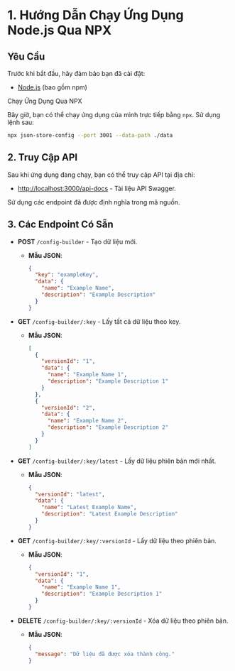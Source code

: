 # 1. Hướng Dẫn Chạy Ứng Dụng Node.js Qua NPX

## Yêu Cầu

Trước khi bắt đầu, hãy đảm bảo bạn đã cài đặt:
- [Node.js](https://nodejs.org/) (bao gồm npm)

Chạy Ứng Dụng Qua NPX

Bây giờ, bạn có thể chạy ứng dụng của mình trực tiếp bằng `npx`. Sử dụng lệnh sau:

```bash
npx json-store-config --port 3001 --data-path ./data
```
## 2. Truy Cập API

Sau khi ứng dụng đang chạy, bạn có thể truy cập API tại địa chỉ:

- [http://localhost:3000/api-docs](http://localhost:3000/api-docs) - Tài liệu API Swagger.

Sử dụng các endpoint đã được định nghĩa trong mã nguồn.

## 3. Các Endpoint Có Sẵn

- **POST** `/config-builder` - Tạo dữ liệu mới.
  - **Mẫu JSON**:
    ```json
    {
      "key": "exampleKey",
      "data": {
        "name": "Example Name",
        "description": "Example Description"
      }
    }
    ```

- **GET** `/config-builder/:key` - Lấy tất cả dữ liệu theo key.
  - **Mẫu JSON**:
    ```json
    [
      {
        "versionId": "1",
        "data": {
          "name": "Example Name 1",
          "description": "Example Description 1"
        }
      },
      {
        "versionId": "2",
        "data": {
          "name": "Example Name 2",
          "description": "Example Description 2"
        }
      }
    ]
    ```

- **GET** `/config-builder/:key/latest` - Lấy dữ liệu phiên bản mới nhất.
  - **Mẫu JSON**:
    ```json
    {
      "versionId": "latest",
      "data": {
        "name": "Latest Example Name",
        "description": "Latest Example Description"
      }
    }
    ```

- **GET** `/config-builder/:key/:versionId` - Lấy dữ liệu theo phiên bản.
  - **Mẫu JSON**:
    ```json
    {
      "versionId": "1",
      "data": {
        "name": "Example Name 1",
        "description": "Example Description 1"
      }
    }
    ```

- **DELETE** `/config-builder/:key/:versionId` - Xóa dữ liệu theo phiên bản.
  - **Mẫu JSON**:
    ```json
    {
      "message": "Dữ liệu đã được xóa thành công."
    }
    ```
